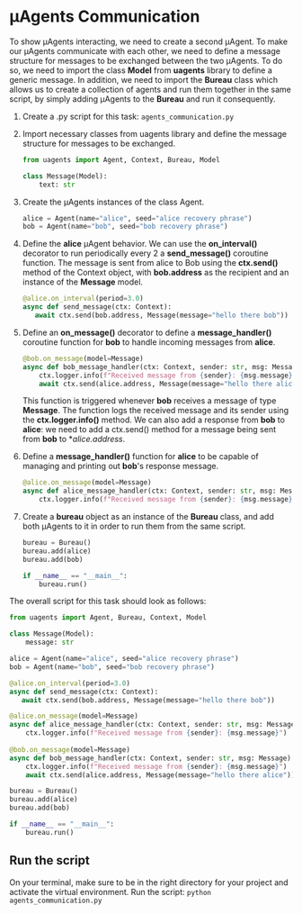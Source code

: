 # μAgents Communication

To show μAgents interacting, we need to create a second μAgent. To make our μAgents communicate with each other, we need to define a message structure for messages to be exchanged between the two μAgents. To do so, we need to import the class **Model** from **uagents** library to define a generic message. In addition, we need to import the **Bureau** class which allows us to create a collection of agents and run them together in the same script, by simply adding μAgents to the **Bureau** and run it consequently.

1. Create a .py script for this task: `agents_communication.py`

2. Import necessary classes from uagents library and define the message structure for messages to be exchanged. 

    ```py
    from uagents import Agent, Context, Bureau, Model
    
    class Message(Model):
        text: str
    ```

3. Create the μAgents instances of the class Agent. 

    ```py
    alice = Agent(name="alice", seed="alice recovery phrase")
    bob = Agent(name="bob", seed="bob recovery phrase")
    ```

4. Define the **alice** μAgent behavior. We can use the **on_interval()** decorator to run periodically every 2 a **send_message()** coroutine function. The message is sent from alice to Bob using the **ctx.send()** method of the Context object, with **bob.address** as the recipient and an instance of the **Message** model.
    
    ```py
    @alice.on_interval(period=3.0)
    async def send_message(ctx: Context):
       await ctx.send(bob.address, Message(message="hello there bob"))
    ```

5. Define an **on_message()** decorator to define a **message_handler()** coroutine function for **bob** to handle incoming messages from **alice**.

    ```py
    @bob.on_message(model=Message)
    async def bob_message_handler(ctx: Context, sender: str, msg: Message):
        ctx.logger.info(f"Received message from {sender}: {msg.message}")
        await ctx.send(alice.address, Message(message="hello there alice"))
    ```
   
   This function is triggered whenever **bob** receives a message of type **Message**. The function logs the received message and its sender using the **ctx.logger.info()** method. We can also add a response from **bob** to **alice**: we need to add a ctx.send() method for a message being sent from **bob** to **alice.address*. 

6. Define a **message_handler()** function for **alice** to be capable of managing and printing out **bob**'s response message.

    ```py
    @alice.on_message(model=Message)
    async def alice_message_handler(ctx: Context, sender: str, msg: Message):
        ctx.logger.info(f"Received message from {sender}: {msg.message}")
    ```

7. Create a **bureau** object as an instance of the **Bureau** class, and add both μAgents to it in order to run them from the same script.

    ```py
    bureau = Bureau()
    bureau.add(alice)
    bureau.add(bob)
    
    if __name__ == "__main__":
        bureau.run()
    ```

The overall script for this task should look as follows:

```python
from uagents import Agent, Bureau, Context, Model

class Message(Model):
    message: str

alice = Agent(name="alice", seed="alice recovery phrase")
bob = Agent(name="bob", seed="bob recovery phrase")

@alice.on_interval(period=3.0)
async def send_message(ctx: Context):
   await ctx.send(bob.address, Message(message="hello there bob"))

@alice.on_message(model=Message)
async def alice_message_handler(ctx: Context, sender: str, msg: Message):
    ctx.logger.info(f"Received message from {sender}: {msg.message}")
  
@bob.on_message(model=Message)
async def bob_message_handler(ctx: Context, sender: str, msg: Message):
    ctx.logger.info(f"Received message from {sender}: {msg.message}")
    await ctx.send(alice.address, Message(message="hello there alice"))

bureau = Bureau()
bureau.add(alice)
bureau.add(bob)

if __name__ == "__main__":
    bureau.run()
```

## Run the script

On your terminal, make sure to be in the right directory for your project and activate the virtual environment.
Run the script: `python agents_communication.py`
